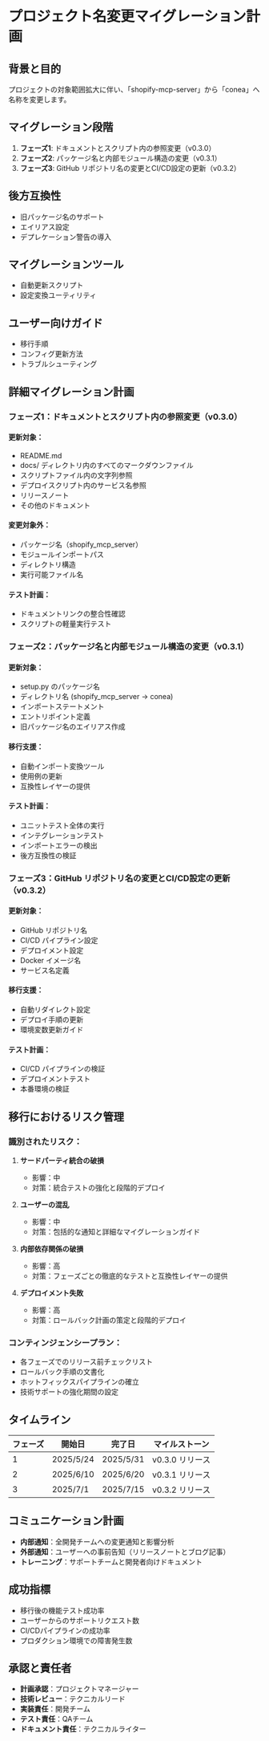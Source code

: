 # プロジェクト名変更マイグレーション計画

## 背景と目的
プロジェクトの対象範囲拡大に伴い、「shopify-mcp-server」から「conea」へ名称を変更します。

## マイグレーション段階
1. **フェーズ1**: ドキュメントとスクリプト内の参照変更（v0.3.0）
2. **フェーズ2**: パッケージ名と内部モジュール構造の変更（v0.3.1）
3. **フェーズ3**: GitHub リポジトリ名の変更とCI/CD設定の更新（v0.3.2）

## 後方互換性
- 旧パッケージ名のサポート
- エイリアス設定
- デプレケーション警告の導入

## マイグレーションツール
- 自動更新スクリプト
- 設定変換ユーティリティ

## ユーザー向けガイド
- 移行手順
- コンフィグ更新方法
- トラブルシューティング

## 詳細マイグレーション計画

### フェーズ1：ドキュメントとスクリプト内の参照変更（v0.3.0）

#### 更新対象：
- README.md
- docs/ ディレクトリ内のすべてのマークダウンファイル
- スクリプトファイル内の文字列参照
- デプロイスクリプト内のサービス名参照
- リリースノート
- その他のドキュメント

#### 変更対象外：
- パッケージ名（shopify_mcp_server）
- モジュールインポートパス
- ディレクトリ構造
- 実行可能ファイル名

#### テスト計画：
- ドキュメントリンクの整合性確認
- スクリプトの軽量実行テスト

### フェーズ2：パッケージ名と内部モジュール構造の変更（v0.3.1）

#### 更新対象：
- setup.py のパッケージ名
- ディレクトリ名 (shopify_mcp_server → conea)
- インポートステートメント
- エントリポイント定義
- 旧パッケージ名のエイリアス作成

#### 移行支援：
- 自動インポート変換ツール
- 使用例の更新
- 互換性レイヤーの提供

#### テスト計画：
- ユニットテスト全体の実行
- インテグレーションテスト
- インポートエラーの検出
- 後方互換性の検証

### フェーズ3：GitHub リポジトリ名の変更とCI/CD設定の更新（v0.3.2）

#### 更新対象：
- GitHub リポジトリ名
- CI/CD パイプライン設定
- デプロイメント設定
- Docker イメージ名
- サービス名定義

#### 移行支援：
- 自動リダイレクト設定
- デプロイ手順の更新
- 環境変数更新ガイド

#### テスト計画：
- CI/CD パイプラインの検証
- デプロイメントテスト
- 本番環境の検証

## 移行におけるリスク管理

### 識別されたリスク：
1. **サードパーティ統合の破損**
   - 影響：中
   - 対策：統合テストの強化と段階的デプロイ

2. **ユーザーの混乱**
   - 影響：中
   - 対策：包括的な通知と詳細なマイグレーションガイド

3. **内部依存関係の破損**
   - 影響：高
   - 対策：フェーズごとの徹底的なテストと互換性レイヤーの提供

4. **デプロイメント失敗**
   - 影響：高
   - 対策：ロールバック計画の策定と段階的デプロイ

### コンティンジェンシープラン：
- 各フェーズでのリリース前チェックリスト
- ロールバック手順の文書化
- ホットフィックスパイプラインの確立
- 技術サポートの強化期間の設定

## タイムライン

| フェーズ | 開始日 | 完了日 | マイルストーン |
|---------|-------|-------|--------------|
| 1 | 2025/5/24 | 2025/5/31 | v0.3.0 リリース |
| 2 | 2025/6/10 | 2025/6/20 | v0.3.1 リリース |
| 3 | 2025/7/1 | 2025/7/15 | v0.3.2 リリース |

## コミュニケーション計画

- **内部通知**：全開発チームへの変更通知と影響分析
- **外部通知**：ユーザーへの事前告知（リリースノートとブログ記事）
- **トレーニング**：サポートチームと開発者向けドキュメント

## 成功指標

- 移行後の機能テスト成功率
- ユーザーからのサポートリクエスト数
- CI/CDパイプラインの成功率
- プロダクション環境での障害発生数

## 承認と責任者

- **計画承認**：プロジェクトマネージャー
- **技術レビュー**：テクニカルリード
- **実装責任**：開発チーム
- **テスト責任**：QAチーム
- **ドキュメント責任**：テクニカルライター